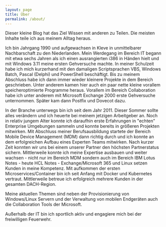 ```yaml
---
layout: page
title: Über
permalink: /about/
---
```

Dieser kleine Blog hat das Ziel Wissen mit anderen zu Teilen. Die meisten Inhalte teile ich aus meinem Alltag heraus. 

Ich bin Jahrgang 1990 und aufgewachsen in Kleve in unmittelbarer Nachbarschaft zu den Niederlanden. Mein Werdegang im Bereich IT begann mit etwa sechs Jahren als ich einen ausrangierten i386 in Händen hielt und mit Windows 3.11 meine ersten Gehversuche machte. In meiner Schulzeit habe ich mich kurzerhand mit den damaligen Scriptsprachen VBS, Windows Batch, Pascal (Delphi) und PowerShell beschäftigt. Bis zu meinem Abschluss habe ich dann immer wieder kleinere Projekte in dem Bereich geschrieben. Unter anderem kamen hier auch ein paar nette kleine vorallem speicheroptimierte Programme heraus. Vorallem im Bereich Collaboration habe ich unter anderem mit Microsoft Exchange 2000 erste Gehversuche unternommen. Später kam dann Postfix und Dovecot dazu.

In der Branche unterwegs bin ich seit dem Jahr 2011. Dieser Sommer sollte alles verändern und ich heuerte bei meinem jetzigen Arbeitgeber an. Noch in relativ jungem Alter konnte ich daraufhin erste Erfahrungen in "echten" Enterprise Umgebungen sammeln und konnte bereits in größeren Projekten mitwirken. Mit Abschluss meiner Berufsausbildung startete der Bereich Mobile Device Management (MDM) dann richtig durch und ich konnte an dem erfolgreichen Aufbau eines Experten Teams mitwirken. Nach kurzer Zeit konnten wir uns bei einem unserer Partner den höchsten Partnerstatus sichern. Mittlerweile konnte ich meine Expertise ausbauen und weiter wachsen - nicht nur im Bereich MDM sondern auch im Bereich IBM Lotus Notes - heute HCL Notes - Exchange/Microsoft 365 und Linux setzen Kunden in meine Kompetenz. Mit aufkommen der ersten Microservices/Container bin ich seit Anfang mit Docker und Kubernetes vertraut. Mittlerweile betreue ich erfolgreich mehrere Kunden in der gesamten DACH-Region. 

Meine aktuellen Themen sind neben der Provisionierung von Windows/Linux Servern und der Verwaltung von mobilen Endgeräten auch die Collaboration Tools der Microsoft.

Außerhalb der IT bin ich sportlich aktiv und engagiere mich bei der freiwilligen Feuerwehr.
